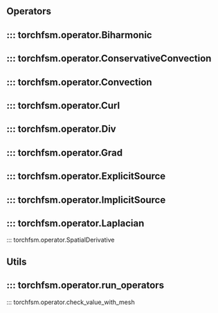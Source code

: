## Operators
::: torchfsm.operator.Biharmonic
---
::: torchfsm.operator.ConservativeConvection
---
::: torchfsm.operator.Convection
---
::: torchfsm.operator.Curl
---
::: torchfsm.operator.Div
---
::: torchfsm.operator.Grad
---
::: torchfsm.operator.ExplicitSource
---
::: torchfsm.operator.ImplicitSource
---
::: torchfsm.operator.Laplacian
---
::: torchfsm.operator.SpatialDerivative


## Utils
::: torchfsm.operator.run_operators
---
::: torchfsm.operator.check_value_with_mesh